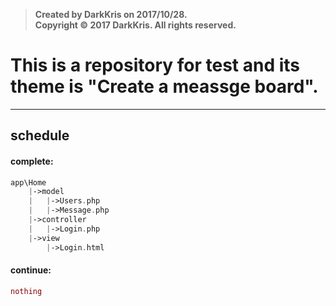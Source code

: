>  **Created by DarkKris on 2017/10/28.**  
>  **Copyright © 2017 DarkKris. All rights reserved.**

# This is a repository for test and its theme is "Create a meassge board".

***

## schedule

#### complete:

```php
app\Home
	|->model
	|	|->Users.php
	|	|->Message.php
	|->controller
	|	|->Login.php
	|->view
		|->Login.html
``` 

#### continue:

```php
nothing
```